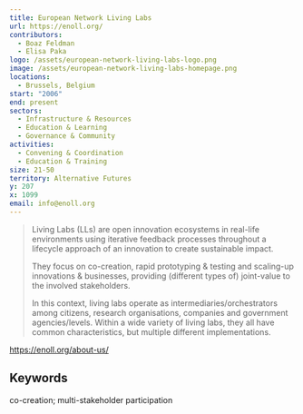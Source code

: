 ```yaml
---
title: European Network Living Labs
url: https://enoll.org/
contributors:
  - Boaz Feldman
  - Elisa Paka
logo: /assets/european-network-living-labs-logo.png
image: /assets/european-network-living-labs-homepage.png
locations:
  - Brussels, Belgium
start: "2006"
end: present
sectors:
  - Infrastructure & Resources
  - Education & Learning
  - Governance & Community
activities:
  - Convening & Coordination
  - Education & Training
size: 21-50
territory: Alternative Futures
y: 207
x: 1099
email: info@enoll.org
---
```

> Living Labs (LLs) are open innovation ecosystems in real-life environments using iterative feedback processes throughout a lifecycle approach of an innovation to create sustainable impact.
> 
> They focus on co-creation, rapid prototyping & testing and scaling-up innovations & businesses, providing (different types of) joint-value to the involved stakeholders.
> 
> In this context, living labs operate as intermediaries/orchestrators among citizens, research organisations, companies and government agencies/levels.
> Within a wide variety of living labs, they all have common characteristics, but multiple different implementations.

https://enoll.org/about-us/

## Keywords

co-creation; multi-stakeholder participation
